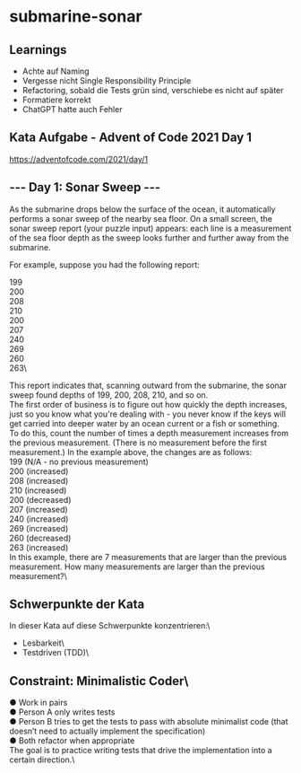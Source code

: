 # submarine-sonar

## Learnings
* Achte auf Naming
* Vergesse nicht Single Responsibility Principle
* Refactoring, sobald die Tests grün sind, verschiebe es nicht auf später
* Formatiere korrekt
* ChatGPT hatte auch Fehler

## Kata Aufgabe - Advent of Code 2021 Day 1

https://adventofcode.com/2021/day/1

## --- Day 1: Sonar Sweep ---

As the submarine drops below the surface of the ocean, it automatically performs a sonar
sweep of the nearby sea floor. On a small screen, the sonar sweep report (your puzzle input)
appears: each line is a measurement of the sea floor depth as the sweep looks further and
further away from the submarine.

For example, suppose you had the following report:

199\
200\
208\
210\
200\
207\
240\
269\
260\
263\

This report indicates that, scanning outward from the submarine, the sonar sweep found
depths of 199, 200, 208, 210, and so on.\
The first order of business is to figure out how quickly the depth increases, just so you know
what you're dealing with - you never know if the keys will get carried into deeper water by an
ocean current or a fish or something.\
To do this, count the number of times a depth measurement increases from the previous
measurement. (There is no measurement before the first measurement.) In the example
above, the changes are as follows:\
199 (N/A - no previous measurement)\
200 (increased)\
208 (increased)\
210 (increased)\
200 (decreased)\
207 (increased)\
240 (increased)\
269 (increased)\
260 (decreased)\
263 (increased)\
In this example, there are 7 measurements that are larger than the previous measurement.
How many measurements are larger than the previous measurement?\

## Schwerpunkte der Kata

In dieser Kata auf diese Schwerpunkte konzentrieren:\
- Lesbarkeit\
- Testdriven (TDD)\
##  Constraint: Minimalistic Coder\
  ● Work in pairs\
  ● Person A only writes tests\
  ● Person B tries to get the tests to pass with absolute minimalist code (that\
  doesn’t need to actually implement the specification)\
  ● Both refactor when appropriate\
  The goal is to practice writing tests that drive the implementation into a certain direction.\
